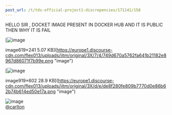 ```yaml
---
post_url: /t/tds-official-project1-discrepencies/171141/158
---
```

HELLO SIR , DOCKET IMAGE PRESENT IN DOCKER HUB AND IT IS PUBLIC THEN WHY IT IS FAIL  

[![image](https://europe1.discourse-cdn.com/flex013/uploads/iitm/original/3X/7/4/749d670a5762fa641b21182e8967d86071f7b99e.png)

image619×241 5.07 KB](https://europe1.discourse-cdn.com/flex013/uploads/iitm/original/3X/7/4/749d670a5762fa641b21182e8967d86071f7b99e.png "image")

  

[![image](https://europe1.discourse-cdn.com/flex013/uploads/iitm/optimized/3X/d/e/de8f280fe809b7770d0e86b62b74b614ed50e17a_2_690x451.png)

image919×602 28.9 KB](https://europe1.discourse-cdn.com/flex013/uploads/iitm/original/3X/d/e/de8f280fe809b7770d0e86b62b74b614ed50e17a.png "image")

  
![image](https://europe1.discourse-cdn.com/flex013/uploads/iitm/optimized/3X/e/f/efd0ca8b5a79aca303f8ae07d632c1a62c07bb1f_2_690x37.png)  
[@carlton](/u/carlton)